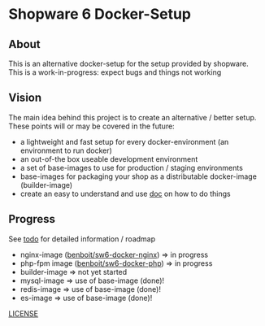 # Shopware 6 Docker-Setup

## About
This is an alternative docker-setup for the setup provided by shopware. This is
a work-in-progress: expect bugs and things not working

## Vision
The main idea behind this project is to create an alternative / better setup. These
points will or may be covered in the future:

* a lightweight and fast setup for every docker-environment (an environment to run docker)
* an out-of-the box useable development environment
* a set of base-images to use for production / staging environments
* base-images for packaging your shop as a distributable docker-image (builder-image)
* create an easy to understand and use [doc](doc/) on how to do things

## Progress
See [todo](TODO.md) for detailed information / roadmap
* nginx-image ([benboit/sw6-docker-nginx](https://hub.docker.com/r/benboit/sw6-docker-nginx)) => in progress
* php-fpm image ([benboit/sw6-docker-php](https://hub.docker.com/r/benboit/sw6-docker-php)) => in progress
* builder-image => not yet started
* mysql-image => use of base-image (done)!
* redis-image => use of base-image (done)!
* es-image => use of base-image (done)!

[LICENSE](LICENSE.md)